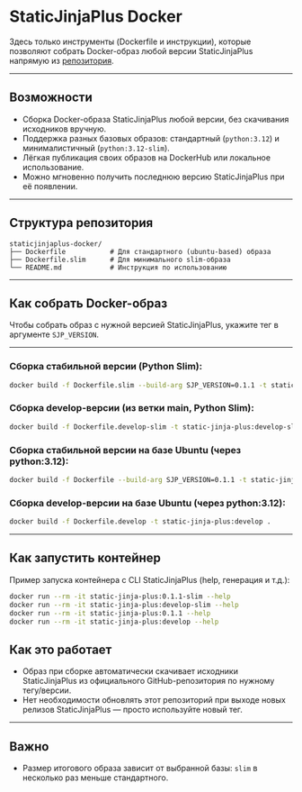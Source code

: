 # StaticJinjaPlus Docker

Здесь только инструменты (Dockerfile и инструкции), которые позволяют собрать Docker-образ любой версии StaticJinjaPlus напрямую из [репозитория](https://github.com/Tikhovskoy/StaticJinjaPlus).

---

## Возможности

* Сборка Docker-образа StaticJinjaPlus любой версии, без скачивания исходников вручную.
* Поддержка разных базовых образов: стандартный (`python:3.12`) и минималистичный (`python:3.12-slim`).
* Лёгкая публикация своих образов на DockerHub или локальное использование.
* Можно мгновенно получить последнюю версию StaticJinjaPlus при её появлении.

---

## Структура репозитория

```
staticjinjaplus-docker/
├── Dockerfile           # Для стандартного (ubuntu-based) образа
├── Dockerfile.slim      # Для минимального slim-образа
└── README.md            # Инструкция по использованию
```

---

##  Как собрать Docker-образ

Чтобы собрать образ с нужной версией StaticJinjaPlus, укажите тег в аргументе `SJP_VERSION`.

---

### **Сборка стабильной версии (Python Slim):**

```bash
docker build -f Dockerfile.slim --build-arg SJP_VERSION=0.1.1 -t static-jinja-plus:0.1.1-slim .
```

### **Сборка develop-версии (из ветки main, Python Slim):**

```bash
docker build -f Dockerfile.develop-slim -t static-jinja-plus:develop-slim .
```

### **Сборка стабильной версии на базе Ubuntu (через python:3.12):**

```bash
docker build -f Dockerfile --build-arg SJP_VERSION=0.1.1 -t static-jinja-plus:0.1.1 .
```

### **Сборка develop-версии на базе Ubuntu (через python:3.12):**

```bash
docker build -f Dockerfile.develop -t static-jinja-plus:develop .
```

---

## Как запустить контейнер

Пример запуска контейнера с CLI StaticJinjaPlus (help, генерация и т.д.):

```bash
docker run --rm -it static-jinja-plus:0.1.1-slim --help
docker run --rm -it static-jinja-plus:develop-slim --help
docker run --rm -it static-jinja-plus:0.1.1 --help
docker run --rm -it static-jinja-plus:develop --help
```

## Как это работает

* Образ при сборке автоматически скачивает исходники StaticJinjaPlus из официального GitHub-репозитория по нужному тегу/версии.
* Нет необходимости обновлять этот репозиторий при выходе новых релизов StaticJinjaPlus — просто используйте новый тег.

---

## Важно

* Размер итогового образа зависит от выбранной базы: `slim` в несколько раз меньше стандартного.
